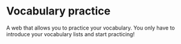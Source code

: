 # Vocabulary practice
A web that allows you to practice your vocabulary. You only have to introduce your vocabulary lists and start practicing!
